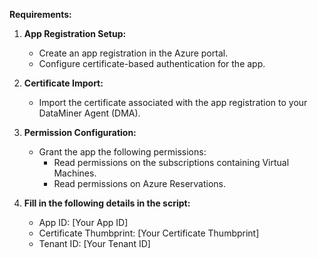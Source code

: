 **Requirements:**

1. **App Registration Setup:**
   - Create an app registration in the Azure portal.
   - Configure certificate-based authentication for the app.

2. **Certificate Import:**
   - Import the certificate associated with the app registration to your DataMiner Agent (DMA).

3. **Permission Configuration:**
   - Grant the app the following permissions:
      - Read permissions on the subscriptions containing Virtual Machines.
      - Read permissions on Azure Reservations.

4. **Fill in the following details in the script:**
   - App ID: [Your App ID]
   - Certificate Thumbprint: [Your Certificate Thumbprint]
   - Tenant ID: [Your Tenant ID]
